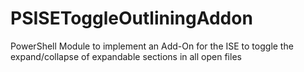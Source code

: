 # PSISEToggleOutliningAddon
PowerShell Module to implement an Add-On for the ISE to toggle the expand/collapse of expandable sections in all open files
